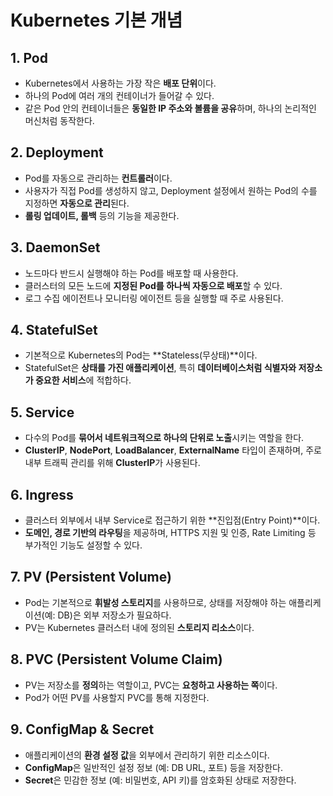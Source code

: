 # Kubernetes 기본 개념

## 1. Pod

- Kubernetes에서 사용하는 가장 작은 **배포 단위**이다.
- 하나의 Pod에 여러 개의 컨테이너가 들어갈 수 있다.
- 같은 Pod 안의 컨테이너들은 **동일한 IP 주소와 볼륨을 공유**하며, 하나의 논리적인 머신처럼 동작한다.

## 2. Deployment

- Pod를 자동으로 관리하는 **컨트롤러**이다.
- 사용자가 직접 Pod를 생성하지 않고, Deployment 설정에서 원하는 Pod의 수를 지정하면 **자동으로 관리**된다.
- **롤링 업데이트, 롤백** 등의 기능을 제공한다.

## 3. DaemonSet

- 노드마다 반드시 실행해야 하는 Pod를 배포할 때 사용한다.
- 클러스터의 모든 노드에 **지정된 Pod를 하나씩 자동으로 배포**할 수 있다.
- 로그 수집 에이전트나 모니터링 에이전트 등을 실행할 때 주로 사용된다.

## 4. StatefulSet

- 기본적으로 Kubernetes의 Pod는 **Stateless(무상태)**이다.
- StatefulSet은 **상태를 가진 애플리케이션**, 특히 **데이터베이스처럼 식별자와 저장소가 중요한 서비스**에 적합하다.

## 5. Service

- 다수의 Pod를 **묶어서 네트워크적으로 하나의 단위로 노출**시키는 역할을 한다.
- **ClusterIP**, **NodePort**, **LoadBalancer**, **ExternalName** 타입이 존재하며, 주로 내부 트래픽 관리를 위해 **ClusterIP**가 사용된다.

## 6. Ingress

- 클러스터 외부에서 내부 Service로 접근하기 위한 **진입점(Entry Point)**이다.
- **도메인, 경로 기반의 라우팅**을 제공하며, HTTPS 지원 및 인증, Rate Limiting 등 부가적인 기능도 설정할 수 있다.

## 7. PV (Persistent Volume)

- Pod는 기본적으로 **휘발성 스토리지**를 사용하므로, 상태를 저장해야 하는 애플리케이션(예: DB)은 외부 저장소가 필요하다.
- PV는 Kubernetes 클러스터 내에 정의된 **스토리지 리소스**이다.

## 8. PVC (Persistent Volume Claim)

- PV는 저장소를 **정의**하는 역할이고, PVC는 **요청하고 사용하는 쪽**이다.
- Pod가 어떤 PV를 사용할지 PVC를 통해 지정한다.

## 9. ConfigMap & Secret

- 애플리케이션의 **환경 설정 값**을 외부에서 관리하기 위한 리소스이다.
- **ConfigMap**은 일반적인 설정 정보 (예: DB URL, 포트) 등을 저장한다.
- **Secret**은 민감한 정보 (예: 비밀번호, API 키)를 암호화된 상태로 저장한다.
